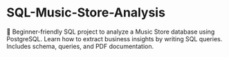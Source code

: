 # SQL-Music-Store-Analysis
🎵 Beginner-friendly SQL project to analyze a Music Store database using PostgreSQL. Learn how to extract business insights by writing SQL queries. Includes schema, queries, and PDF documentation.
